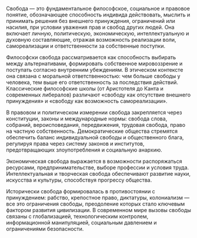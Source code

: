 Свобода — это фундаментальное философское, социальное и правовое понятие, обозначающее способность индивида действовать, мыслить и принимать решения без внешнего принуждения, ограничений или насилия, при условии уважения прав и свобод других людей. Она включает личную, политическую, экономическую, интеллектуальную и духовную составляющие, отражая возможность реализации воли, самореализации и ответственности за собственные поступки.

Философски свобода рассматривается как способность выбирать между альтернативами, формировать собственное мировоззрение и поступать согласно внутренним убеждениям. В этическом контексте она связана с моральной ответственностью: чем больше свободы у человека, тем выше его ответственность за последствия действий. Классические философские школы (от Аристотеля до Канта и современных либералов) различают «свободу как отсутствие внешнего принуждения» и «свободу как возможность самореализации».

В правовом и политическом измерении свобода закрепляется через конституции, законы и международные нормы: свобода слова, собраний, вероисповедания, передвижения, трудовая свобода, право на частную собственность. Демократические общества стремятся обеспечить баланс индивидуальной свободы и общественного блага, регулируя права через систему законов и институтов, предотвращающих злоупотребления и социальную анархию.

Экономическая свобода выражается в возможности распоряжаться ресурсами, предпринимательстве, выборе профессии и условия труда. Интеллектуальная и творческая свобода обеспечивают развитие науки, искусства и культуры, способствуя прогрессу общества.

Исторически свобода формировалась в противостоянии с принуждением: рабство, крепостное право, диктатуры, колониализм — все это ограничения свободы, преодоление которых стало ключевым фактором развития цивилизации. В современном мире вызовы свободы связаны с глобализацией, технологическим контролем, информационной манипуляцией, социальным давлением и ограничениями безопасности.